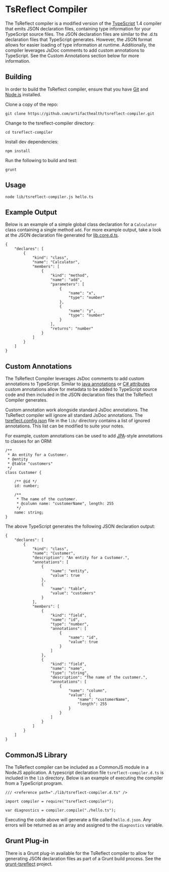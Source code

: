 # TsReflect Compiler

The TsReflect compiler is a modified version of the [TypeScript](http://www.typescriptlang.org/) 1.4 compiler that emits JSON
declaration files, containing type information for your TypeScript source files. The JSON declaration files are similar
to the .d.ts declaration files that TypeScript generates. However, the JSON format allows for easier loading of type information
at runtime. Additionally, the compiler leverages JsDoc comments to add custom annotations to TypeScript. See the Custom Annotations
section below for more information.


## Building

In order to build the TsReflect compiler, ensure that you have [Git](http://git-scm.com/downloads) and [Node.js](http://nodejs.org/) installed.

Clone a copy of the repo:

```
git clone https://github.com/artifacthealth/tsreflect-compiler.git
```

Change to the tsreflect-compiler directory:

```
cd tsreflect-compiler
```

Install dev dependencies:

```
npm install
```

Run the following to build and test:

```
grunt
```


## Usage

```shell
node lib/tsreflect-compiler.js hello.ts
```


## Example Output

Below is an example of a simple global class declaration for a ```Calculator``` class containing a single method ```add```.
For more example output, take a look at the JSON declaration file generated for [lib.core.d.ts](https://github.com/artifacthealth/tsreflect-compiler/blob/master/lib/lib.core.d.json).

```
{
	"declares": [
		{
			"kind": "class",
			"name": "Calculator",
			"members": [
				{
					"kind": "method",
					"name": "add",
					"parameters": [
						{
							"name": "x",
							"type": "number"
						},
						{
							"name": "y",
							"type": "number"
						}
					],
					"returns": "number"
				}
			]
		}
	]
}
```


## Custom Annotations

The TsReflect Compiler leverages JsDoc comments to add custom annotations to TypeScript. Similar to
[java annotations](http://en.wikipedia.org/wiki/Java_annotation) or
[C# attributes](https://msdn.microsoft.com/en-us/library/aa288454%28v=vs.71%29.aspx) custom annotations allow for
metadata to be added to TypeScript source code and then included in the JSON declaration files that the TsReflect
Compiler generates.

Custom annotation work alongside standard JsDoc annotations. The TsReflect compiler will ignore all standard JsDoc
annotations. The [tsreflect.config.json](https://github.com/artifacthealth/tsreflect-compiler/blob/master/lib/tsreflect.config.json)
file in the ```lib/``` directory contains a list of ignored annotations. This list can be modified to suite your notes.

For example, custom annotations can be used to add [JPA](http://en.wikipedia.org/wiki/Java_Persistence_API)-style
annotations to classes for an ORM:

```
/**
 * An entity for a Customer.
 * @entity
 * @table "customers"
 */
class Customer {

    /** @id */
    id: number;

    /**
     * The name of the customer.
     * @column name: "customerName", length: 255
     */
    name: string;
}
```

The above TypeScript generates the following JSON declaration output:
```
{
	"declares": [
		{
			"kind": "class",
			"name": "Customer",
			"description": "An entity for a Customer.",
			"annotations": [
				{
					"name": "entity",
					"value": true
				},
				{
					"name": "table",
					"value": "customers"
				}
			],
			"members": [
				{
					"kind": "field",
					"name": "id",
					"type": "number",
					"annotations": [
						{
							"name": "id",
							"value": true
						}
					]
				},
				{
					"kind": "field",
					"name": "name",
					"type": "string",
					"description": "The name of the customer.",
					"annotations": [
						{
							"name": "column",
							"value": {
								"name": "customerName",
								"length": 255
							}
						}
					]
				}
			]
		}
	]
}
```


## CommonJS Library

The TsReflect compiler can be included as a CommonJS module in a NodeJS application. A typescript declaration file
 ```tsreflect-compiler.d.ts``` is included in the ```lib``` directory. Below is an example of executing
the compiler from a TypeScript program.

```
/// <reference path="./lib/tsreflect-compiler.d.ts" />

import compiler = require("tsreflect-compiler");

var diagnostics = compiler.compile("./hello.ts");
```

Executing the code above will generate a file called ```hello.d.json```. Any errors will be returned as an array and
assigned to the ```diagnostics``` variable.


## Grunt Plug-in

There is a Grunt plug-in available for the TsReflect compiler to allow for generating JSON declaration files
as part of a Grunt build process. See the [grunt-tsreflect](https://github.com/artifacthealth/grunt-tsreflect) project.
